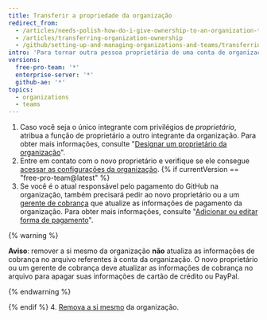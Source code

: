```yaml
---
title: Transferir a propriedade da organização
redirect_from:
  - /articles/needs-polish-how-do-i-give-ownership-to-an-organization-to-someone-else/
  - /articles/transferring-organization-ownership
  - /github/setting-up-and-managing-organizations-and-teams/transferring-organization-ownership
intro: 'Para tornar outra pessoa proprietária de uma conta de organização, você deve adicionar um novo proprietário{% if currentVersion == "free-pro-team@latest" %}, certifique-se de que as informações de cobrança estejam atualizadas,{% endif %} e, em seguida, remova o usuário da conta.'
versions:
  free-pro-team: '*'
  enterprise-server: '*'
  github-ae: '*'
topics:
  - organizations
  - teams
---
```

1. Caso você seja o único integrante com privilégios de *proprietário*, atribua a função de proprietário a outro integrante da organização. Para obter mais informações, consulte "[Designar um proprietário da organização](/github/setting-up-and-managing-organizations-and-teams/maintaining-ownership-continuity-for-your-organization#appointing-an-organization-owner)".
2. Entre em contato com o novo proprietário e verifique se ele consegue [acessar as configurações da organização](/articles/accessing-your-organization-s-settings).
{% if currentVersion == "free-pro-team@latest" %}
3. Se você é o atual responsável pelo pagamento do GitHub na organização, também precisará pedir ao novo proprietário ou a um [gerente de cobrança](/articles/adding-a-billing-manager-to-your-organization/) que atualize as informações de pagamento da organização. Para obter mais informações, consulte "[Adicionar ou editar forma de pagamento](/articles/adding-or-editing-a-payment-method)".

  {% warning %}

  **Aviso**: remover a si mesmo da organização **não** atualiza as informações de cobrança no arquivo referentes à conta da organização. O novo proprietário ou um gerente de cobrança deve atualizar as informações de cobrança no arquivo para apagar suas informações de cartão de crédito ou PayPal.

  {% endwarning %}

{% endif %}
4. [Remova a si mesmo](/articles/removing-yourself-from-an-organization) da organização.
